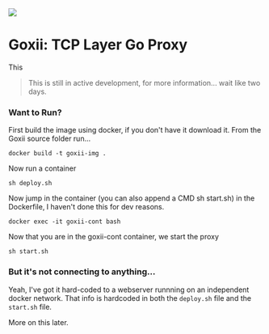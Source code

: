 <img src="https://repository-images.githubusercontent.com/674188947/f437df51-622e-496b-8184-45bc27529dec"/>

# Goxii: TCP Layer Go Proxy 

This 

> This is still in active development, for more information... wait like two days. 

### Want to Run?
First build the image using docker, if you don't have it download it. From the Goxii source folder run...

```docker
docker build -t goxii-img .
```

Now run a container 

```
sh deploy.sh
```

Now jump in the container (you can also append a CMD sh start.sh) in the Dockerfile, I haven't done this for dev reasons.

```
docker exec -it goxii-cont bash
```

Now that you are in the goxii-cont container, we start the proxy

```
sh start.sh
```

### But it's not connecting to anything...
Yeah, I've got it hard-coded to a webserver runnning on an independent docker network. That info is hardcoded in both the `deploy.sh` file and the `start.sh` file. 

More on this later.
